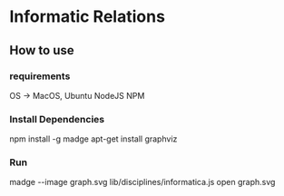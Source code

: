 # Informatic Relations
## How to use
### requirements
OS -> MacOS, Ubuntu
NodeJS
NPM
### Install Dependencies
npm install -g madge
apt-get install graphviz 
### Run
madge --image graph.svg lib/disciplines/informatica.js
open graph.svg